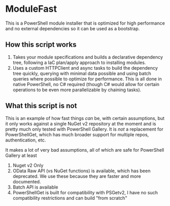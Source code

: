 # ModuleFast

This is a PowerShell module installer that is optimized for high performance and no external dependencies so it can be
used as a bootstrap.

## How this script works

1. Takes your module specifications and builds a declarative dependency tree, following a IaC plan/apply approach to installing modules.
1. Uses a custom HTTPClient and async tasks to build the dependency tree quickly, querying with minimal data possible and
   using batch queries where possible to optimize for performance. This is all done in native PowerShell, no C# required
   (though C# would allow for certain operations to be even more parallelizable by chaining tasks).

## What this script is not

This is an example of how fast things *can* be, with certain assumptions, but it only works against a single NuGet v2
repository at the moment and is pretty much only tested with PowerShell Gallery. It is *not* a replacement for
PowerShellGet, which has much broader support for multiple repos, authentication, etc.

It makes a lot of very bad assumptions, all of which are safe for PowerShell Gallery at least

1. Nuget v2 Only
1. OData Raw API (vs NuGet functions) is available, which has been deprecated. We use these because they are faster and more documented.
1. Batch API is available
1. PowerShellGet is built for compatibility with PSGetv2, I have no such compatibility restrictions and can build "from scratch"
